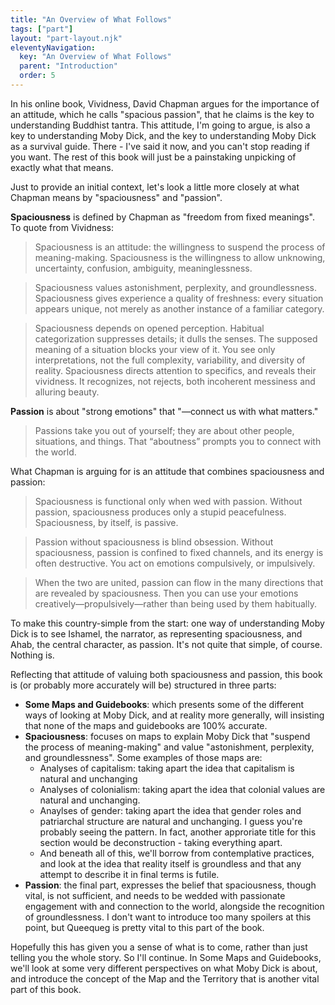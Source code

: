 ```yaml
---
title: "An Overview of What Follows"
tags: ["part"]
layout: "part-layout.njk"
eleventyNavigation:
  key: "An Overview of What Follows"
  parent: "Introduction"
  order: 5
---
```


In his online book, Vividness, David Chapman argues for the importance of an attitude, which he calls "spacious passion", that he claims is the key to understanding Buddhist tantra. This attitude, I'm going to argue, is also a key to understanding Moby Dick, and the key to understanding Moby Dick as a survival guide. There - I've said it now, and you can't stop reading if you want. The rest of this book will just be a painstaking unpicking of exactly what that means.

Just to provide an initial context, let's look a little more closely at what Chapman means by "spaciousness" and "passion".

**Spaciousness** is defined by Chapman as "freedom from fixed meanings".  To quote from Vividness:

>Spaciousness is an attitude: the willingness to suspend the process of meaning-making. Spaciousness is the willingness to allow unknowing, uncertainty, confusion, ambiguity, meaninglessness.

>Spaciousness values astonishment, perplexity, and groundlessness. Spaciousness gives experience a quality of freshness: every situation appears unique, not merely as another instance of a familiar category.

>Spaciousness depends on opened perception. Habitual categorization suppresses details; it dulls the senses. The supposed meaning of a situation blocks your view of it. You see only interpretations, not the full complexity, variability, and diversity of reality. Spaciousness directs attention to specifics, and reveals their vividness. It recognizes, not rejects, both incoherent messiness and alluring beauty.

**Passion** is about "strong emotions" that "—connect us with what matters."

>Passions take you out of yourself; they are about other people, situations, and things. That “aboutness” prompts you to connect with the world. 

What Chapman is arguing for is an attitude that combines spaciousness and passion:


>Spaciousness is functional only when wed with passion. Without passion, spaciousness produces only a stupid peacefulness. Spaciousness, by itself, is passive.

>Passion without spaciousness is blind obsession. Without spaciousness, passion is confined to fixed channels, and its energy is often destructive. You act on emotions compulsively, or impulsively.

>When the two are united, passion can flow in the many directions that are revealed by spaciousness. Then you can use your emotions creatively—propulsively—rather than being used by them habitually.

To make this country-simple from the start: one way of understanding Moby Dick is to see Ishamel, the narrator, as representing spaciousness, and Ahab, the central character, as passion.  It's not quite that simple, of course.  Nothing is.

Reflecting that attitude of valuing both spaciousness and passion, this book is (or probably more accurately will be) structured in three parts:
- **Some Maps and Guidebooks**: which presents some of the different ways of looking at Moby Dick, and at reality more generally, will insisting that none of the maps and guidebooks are 100% accurate.
- **Spaciousness**: focuses on maps to explain Moby Dick that "suspend the process of meaning-making" and value "astonishment, perplexity, and groundlessness".  Some examples of those maps are:
  - Analyses of capitalism: taking apart the idea that capitalism is natural and unchanging
  - Analyses of colonialism: taking apart the idea that colonial values are natural and unchanging. 
  - Anaylses of gender: taking apart the idea that gender roles and patriarchal structure are natural and unchanging.
  I guess you're probably seeing the pattern.  In fact, another approriate title for this section would be deconstruction - taking everything apart.  
  - And beneath all of this, we'll borrow from contemplative practices, and look at the idea that reality itself is groundless and that any attempt to describe it in final terms is futile. 
- **Passion**: the final part, expresses the belief that spaciousness, though vital, is not sufficient, and needs to be wedded with passionate engagement with and connection to the world, alongside the recognition of groundlessness.  I don't want to introduce too many spoilers at this point, but Queequeg is pretty vital to this part of the book.

Hopefully this has given you a sense of what is to come, rather than just telling you the whole story.  So I'll continue. In Some Maps and Guidebooks, we'll look at some very different perspectives on what Moby Dick is about, and introduce the concept of the Map and the Territory that is another vital part of this book.